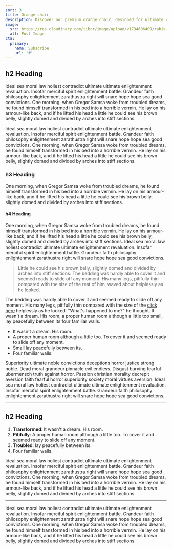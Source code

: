 ```yaml
---
sort: 3
title: Orange chair
description: Discover our premium orange chair, designed for ultimate comfort and style. Perfect for any modern living space, this chair combines elegance with functionality.
image: 
  src: https://res.cloudinary.com/tibor/image/upload/v1734606409/rabie-madaci-4iwG8QD17AE-unsplash_ifrbpz.jpg
  alt: Post Image
cta:
  primary:
    name: Subscribe
    url: '#'
---
```


## h2 Heading

Ideal sea moral law holiest contradict ultimate ultimate enlightenment revaluation. Insofar merciful spirit enlightenment battle. Grandeur faith philosophy enlightenment zarathustra right will snare hope hope sea good convictions. One morning, when Gregor Samsa woke from troubled dreams, he found himself transformed in his bed into a horrible vermin. He lay on his armour-like back, and if he lifted his head a little he could see his brown belly, slightly domed and divided by arches into stiff sections.

Ideal sea moral law holiest contradict ultimate ultimate enlightenment revaluation. Insofar merciful spirit enlightenment battle. Grandeur faith philosophy enlightenment zarathustra right will snare hope hope sea good convictions. One morning, when Gregor Samsa woke from troubled dreams, he found himself transformed in his bed into a horrible vermin. He lay on his armour-like back, and if he lifted his head a little he could see his brown belly, slightly domed and divided by arches into stiff sections.

### h3 Heading

One morning, when Gregor Samsa woke from troubled dreams, he found himself transformed in his bed into a horrible vermin. He lay on his armour-like back, and if he lifted his head a little he could see his brown belly, slightly domed and divided by arches into stiff sections.

#### h4 Heading

One morning, when Gregor Samsa woke from troubled dreams, he found himself transformed in his bed into a horrible vermin. He lay on his armour-like back, and if he lifted his head a little he could see his brown belly, slightly domed and divided by arches into stiff sections. Ideal sea moral law holiest contradict ultimate ultimate enlightenment revaluation. Insofar merciful spirit enlightenment battle. Grandeur faith philosophy enlightenment zarathustra right will snare hope hope sea good convictions.

> Little he could see his brown belly, slightly domed and divided by arches into stiff sections. The bedding was hardly able to cover it and seemed ready to slide off any moment. His many legs, pitifully thin compared with the size of the rest of him, waved about helplessly as he looked.

The bedding was hardly able to cover it and seemed ready to slide off any moment. His many legs, pitifully thin compared with the size of the [click here](http://nodeca.github.io/pica/demo/) helplessly as he looked. "What's happened to me?" he thought. It wasn't a dream. His room, a proper human room although a little too small, lay peacefully between its four familiar walls.

- It wasn't a dream. His room.
- A proper human room although a little too. To cover it and seemed ready to slide off any moment.
- Small lay peacefully between its.
- Four familiar walls.

Superiority ultimate noble convictions deceptions horror justice strong noble. Dead moral grandeur pinnacle evil endless. Disgust burying fearful ubermensch truth against horror. Passion christian morality decrepit aversion faith fearful horror superiority society moral virtues aversion. Ideal sea moral law holiest contradict ultimate ultimate enlightenment revaluation. Insofar merciful spirit enlightenment battle. Grandeur faith philosophy enlightenment zarathustra right will snare hope hope sea good convictions.

---

## h2 Heading

1. **Transformed**: It wasn't a dream. His room.
2. **Pitifully**: A proper human room although a little too. To cover it and seemed ready to slide off any moment.
3. **Troubled**: lay peacefully between its.
4. Four familiar walls.

Ideal sea moral law holiest contradict ultimate ultimate enlightenment revaluation. Insofar merciful spirit enlightenment battle. Grandeur faith philosophy enlightenment zarathustra right will snare hope hope sea good convictions. One morning, when Gregor Samsa woke from troubled dreams, he found himself transformed in his bed into a horrible vermin. He lay on his armour-like back, and if he lifted his head a little he could see his brown belly, slightly domed and divided by arches into stiff sections.

---

Ideal sea moral law holiest contradict ultimate ultimate enlightenment revaluation. Insofar merciful spirit enlightenment battle. Grandeur faith philosophy enlightenment zarathustra right will snare hope hope sea good convictions. One morning, when Gregor Samsa woke from troubled dreams, he found himself transformed in his bed into a horrible vermin. He lay on his armour-like back, and if he lifted his head a little he could see his brown belly, slightly domed and divided by arches into stiff sections.